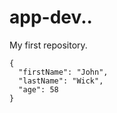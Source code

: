 # app-dev..
My first repository.
```
{
  "firstName": "John",
  "lastName": "Wick",
  "age": 58
}
```
